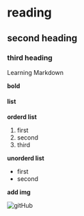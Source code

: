 # reading
## second heading
### third heading
Learning Markdown


**bold**

#### list

**orderd list**

1. first
2. second
3. third



**unorderd list**
* first
* second

**add img**

![gitHub]()
